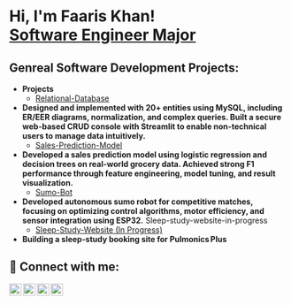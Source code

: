 <h1>Hi, I'm Faaris Khan! <br/><a href="https://github.com/FaarisK">Software Engineer Major</a>

<h2>Genreal Software Development Projects:</h2>

- <b>Projects</b>
  - [Relational-Database](https://github.com/FaarisK/Relational-Database)
- <b>Designed and implemented with 20+ entities using MySQL, including ER/EER diagrams, normalization, and complex queries. Built a secure web-based CRUD console with Streamlit to enable non-technical users to manage data intuitively.</b>
  - [Sales-Prediction-Model](https://github.com/FaarisK/Sales-Prediction-Model)
- <b>Developed a sales prediction model using logistic regression and decision trees on real-world grocery data. Achieved strong F1 performance through feature engineering, model tuning, and result visualization.</b>
  - [Sumo-Bot](https://github.com/FaarisK/SumoBot)
- <b>Developed autonomous sumo robot for competitive matches, focusing on optimizing control algorithms, motor efficiency, and sensor integration using ESP32.</b>
Sleep-study-website-in-progress
  - [Sleep-Study-Website (In Progress)](https://github.com/FaarisK/Sleep-study-website-in-progress)
- <b>Building a sleep‑study booking site for Pulmonics Plus</b>





<h2> 🤳 Connect with me:</h2>

[<img align="left" alt="JoshMadakor | YouTube" width="22px" src="https://cdn.jsdelivr.net/npm/simple-icons@v3/icons/youtube.svg" />][youtube]
[<img align="left" alt="JoshMadakor | Twitter" width="22px" src="https://cdn.jsdelivr.net/npm/simple-icons@v3/icons/twitter.svg" />][twitter]
[<img align="left" alt="JoshMadakor | LinkedIn" width="22px" src="https://cdn.jsdelivr.net/npm/simple-icons@v3/icons/linkedin.svg" />][linkedin]
[<img align="left" alt="JoshMadakor | Instagram" width="22px" src="https://cdn.jsdelivr.net/npm/simple-icons@v3/icons/instagram.svg" />][instagram]

[twitter]: https://twitter.com/joshmadakor
[youtube]: https://www.youtube.com/c/joshmadakor
[instagram]: https://www.instagram.com/joshmadakor/
[linkedin]: https://linkedin.com/in/joshmadakor

<!--
**joshmadakor1/joshmadakor1** is a ✨ _special_ ✨ repository because its `README.md` (this file) appears on your GitHub profile.

Here are some ideas to get you started:

- 🔭 I’m currently working on ...
- 🌱 I’m currently learning ...
- 👯 I’m looking to collaborate on ...
- 🤔 I’m looking for help with ...
- 💬 Ask me about ...
- 📫 How to reach me: ...
- 😄 Pronouns: ...
- ⚡ Fun fact: ...
-->
